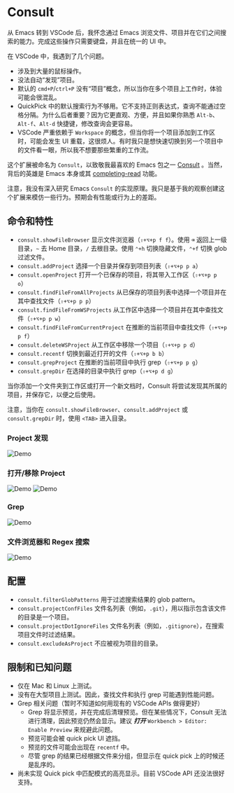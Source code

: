 # Consult

从 Emacs 转到 VSCode 后，我怀念通过 Emacs 浏览文件、项目并在它们之间搜索的能力。完成这些操作只需要键盘，并且在统一的 UI 中。

在 VSCode 中，我遇到了几个问题。
- 涉及到大量的鼠标操作。
- 没法自动“发现”项目。
- 默认的 `cmd+P`/`ctrl+P` 没有“项目”概念，所以当你在多个项目上工作时，体验可能会很混乱。
- QuickPick 中的默认搜索行为不够用。它不支持正则表达式，查询不能通过空格分隔。为什么后者重要？因为它更直观、方便，并且如果你熟悉 `Alt-b`、`Alt-f`、`Alt-d` 快捷键，修改查询会更容易。
- VSCode 严重依赖于 `Workspace` 的概念，但当你将一个项目添加到工作区时，可能会发生 UI 重载，这很烦人。有时我只是想快速切换到另一个项目中的文件看一眼，所以我不想要那些繁重的工作流。

这个扩展被命名为 `Consult`，以致敬我最喜欢的 Emacs 包之一 [Consult](https://github.com/minad/consult?tab=readme-ov-file) 。当然，背后的英雄是 Emacs 本身或其 [completing-read](https://www.gnu.org/software/emacs/manual/html_node/elisp/Minibuffer-Completion.html) 功能。

注意，我没有深入研究 Emacs `Consult` 的实现原理。我只是基于我的观察创建这个扩展来模仿一些行为。预期会有性能或行为上的差距。

## 命令和特性

- `consult.showFileBrowser` 显示文件浏览器（`⇧+⌥+p f f`）。使用 `⌫` 返回上一级目录，`~` 去 Home 目录，`/` 去根目录。使用 `⌃+h` 切换隐藏文件，`⌃+f` 切换 glob 过滤文件。
- `consult.addProject` 选择一个目录并保存到项目列表（`⇧+⌥+p p a`）
- `consult.openProject` 打开一个已保存的项目，将其带入工作区（`⇧+⌥+p p o`）
- `consult.findFileFromAllProjects` 从已保存的项目列表中选择一个项目并在其中查找文件（`⇧+⌥+p p p`）
- `consult.findFileFromWSProjects` 从工作区中选择一个项目并在其中查找文件（`⇧+⌥+p p w`）
- `consult.findFileFromCurrentProject` 在推断的当前项目中查找文件（`⇧+⌥+p p f`）
- `consult.deleteWSProject` 从工作区中移除一个项目（`⇧+⌥+p p d`）
- `consult.recentf` 切换到最近打开的文件（`⇧+⌥+p b b`）
- `consult.grepProject` 在推断的当前项目中执行 grep（`⇧+⌥+p p g`）
- `consult.grepDir` 在选择的目录中执行 grep（`⇧+⌥+p d g`）

当你添加一个文件夹到工作区或打开一个新文档时，Consult 将尝试发现其所属的项目，并保存它，以便之后使用。

注意，当你在 `consult.showFileBrowser`、`consult.addProject` 或 `consult.grepDir` 时，使用 `<TAB>` 进入目录。

### Project 发现
![Demo](demo/project_discover.gif)

### 打开/移除 Project
![Demo](demo/open_project.gif)
![Demo](demo/delete_project.gif)

### Grep
![Demo](demo/grep.gif)

### 文件浏览器和 Regex 搜索
![Demo](demo/filebrowser_regex_search.gif)

## 配置

- `consult.filterGlobPatterns` 用于过滤搜索结果的 glob pattern。
- `consult.projectConfFiles` 文件名列表（例如，`.git`），用以指示包含该文件的目录是一个项目。
- `consult.projectDotIgnoreFiles` 文件名列表（例如，`.gitignore`），在搜索项目文件时过滤结果。
- `consult.excludeAsProject` 不应被视为项目的目录。

## 限制和已知问题

- 仅在 Mac 和 Linux 上测试。
- 没有在大型项目上测试。因此，查找文件和执行 grep 可能遇到性能问题。
- Grep 相关问题（暂时不知道如何用现有的 VSCode APIs 做得更好）
  - Grep 将显示预览，并在完成后清理预览。但在某些情况下，Consult 无法进行清理，因此预览仍然会显示。建议 ***打开*** `Workbench > Editor: Enable Preview` 来规避此问题。
  - 预览可能会被 quick pick UI 遮挡。
  - 预览的文件可能会出现在 `recentf` 中。
  - 尽管 grep 的结果已经根据文件来分组，但显示在 quick pick 上的时候还是乱序的。
- 尚未实现 Quick pick 中匹配模式的高亮显示。目前 VSCode API 还没法很好支持。